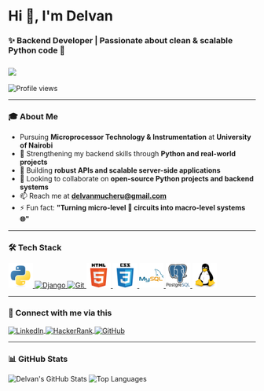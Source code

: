 <h1 align="left">Hi 👋, I'm Delvan</h1>
<h3 align="left">✨ Backend Developer | Passionate about clean & scalable Python code 🚀</h3>

<img src="https://media3.giphy.com/media/v1.Y2lkPTc5MGI3NjExazcxbG9ramwyMTJycnpiazhsd29naXd1dzNlY2JhcW5pa3E4ZmhvYyZlcD12MV9naWZzX3NlYXJjaCZjdD1n/78XCFBGOlS6keY1Bil/giphy.webp" width="300" style="margin-top: 10px;"/>

<p align="left">
  <img src="https://komarev.com/ghpvc/?username=mucheru-delvan&label=Profile%20views&color=0e75b6&style=flat" alt="Profile views" />
</p>

---

### 🎓 About Me
- Pursuing **Microprocessor Technology & Instrumentation** at **University of Nairobi**  
- 🔭 Strengthening my backend skills through **Python and real-world projects**  
- 🌱 Building **robust APIs and scalable server-side applications**  
- 👯 Looking to collaborate on **open-source Python projects and backend systems**  
- 📫 Reach me at **delvanmucheru@gmail.com**  
- ⚡ Fun fact: **"Turning micro-level 🔬 circuits into macro-level systems 🌐"**

---

### 🛠️ Tech Stack
<p align="left"> 
  <a href="https://www.python.org" target="_blank" rel="noreferrer"> 
    <img src="https://raw.githubusercontent.com/devicons/devicon/master/icons/python/python-original.svg" alt="Python" width="50" height="50" title="Python"/> 
  </a> 
  <a href="https://www.djangoproject.com/" target="_blank" rel="noreferrer"> 
    <img src="https://cdn.worldvectorlogo.com/logos/django.svg" alt="Django" width="50" height="50" title="Django"/> 
  </a> 
  <a href="https://git-scm.com/" target="_blank" rel="noreferrer"> 
    <img src="https://www.vectorlogo.zone/logos/git-scm/git-scm-icon.svg" alt="Git" width="50" height="50" title="Git"/> 
  </a> 
  <a href="https://www.w3.org/html/" target="_blank" rel="noreferrer"> 
    <img src="https://raw.githubusercontent.com/devicons/devicon/master/icons/html5/html5-original-wordmark.svg" alt="HTML5" width="50" height="50" title="HTML5"/> 
  </a> 
  <a href="https://www.w3schools.com/css/" target="_blank" rel="noreferrer"> 
    <img src="https://raw.githubusercontent.com/devicons/devicon/master/icons/css3/css3-original-wordmark.svg" alt="CSS3" width="50" height="50" title="CSS3"/> 
  </a> 
  <a href="https://www.mysql.com/" target="_blank" rel="noreferrer"> 
    <img src="https://raw.githubusercontent.com/devicons/devicon/master/icons/mysql/mysql-original-wordmark.svg" alt="MySQL" width="50" height="50" title="MySQL"/> 
  </a> 
  <a href="https://www.postgresql.org" target="_blank" rel="noreferrer"> 
    <img src="https://raw.githubusercontent.com/devicons/devicon/master/icons/postgresql/postgresql-original-wordmark.svg" alt="PostgreSQL" width="50" height="50" title="PostgreSQL"/> 
  </a> 
  <a href="https://www.linux.org/" target="_blank" rel="noreferrer"> 
    <img src="https://raw.githubusercontent.com/devicons/devicon/master/icons/linux/linux-original.svg" alt="Linux" width="50" height="50" title="Linux"/> 
  </a>
</p>

---

### 💬 Connect with me via this
<p align="left">
  <a href="https://www.linkedin.com/in/delvan-mucheru/" target="_blank">
    <img align="center" src="https://raw.githubusercontent.com/rahuldkjain/github-profile-readme-generator/master/src/images/icons/Social/linked-in-alt.svg" alt="LinkedIn" height="30" width="40" title="LinkedIn" />
  </a>
  <a href="https://www.hackerrank.com/profile/delvanmucheru" target="_blank">
    <img align="center" src="https://raw.githubusercontent.com/rahuldkjain/github-profile-readme-generator/master/src/images/icons/Social/hackerrank.svg" alt="HackerRank" height="30" width="40" title="HackerRank" />
  </a>
  <a href="https://github.com/mucheru-delvan" target="_blank">
    <img align="center" src="https://raw.githubusercontent.com/rahuldkjain/github-profile-readme-generator/master/src/images/icons/Social/github.svg" alt="GitHub" height="30" width="40" title="GitHub" />
  </a>
</p>

---

### 📊 GitHub Stats
<p align="left">
  <img src="https://github-readme-stats.vercel.app/api?username=mucheru-delvan&show_icons=true&theme=radical" alt="Delvan's GitHub Stats" />
  <img src="https://github-readme-stats.vercel.app/api/top-langs/?username=mucheru-delvan&layout=compact&theme=radical" alt="Top Languages" />
</p>


